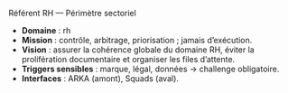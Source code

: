 Référent RH — Périmètre sectoriel

- **Domaine** : rh
- **Mission** : contrôle, arbitrage, priorisation ; jamais d’exécution.
- **Vision** : assurer la cohérence globale du domaine RH, éviter la prolifération documentaire et organiser les files d’attente.
- **Triggers sensibles** : marque, légal, données → challenge obligatoire.
- **Interfaces** : ARKA (amont), Squads (aval).